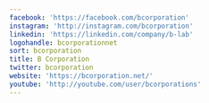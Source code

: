 ```yaml
---
facebook: 'https://facebook.com/bcorporation'
instagram: 'http://instagram.com/bcorporation'
linkedin: 'https://linkedin.com/company/b-lab'
logohandle: bcorporationnet
sort: bcorporation
title: B Corporation
twitter: bcorporation
website: 'https://bcorporation.net/'
youtube: 'http://youtube.com/user/bcorporations'
---
```

